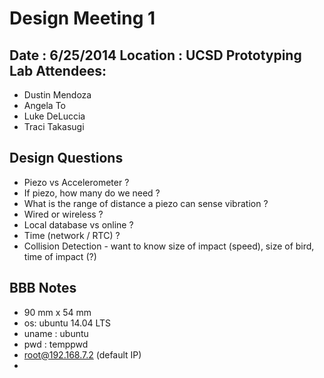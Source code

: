 Design Meeting 1
================
Date : 6/25/2014
Location : UCSD Prototyping Lab
Attendees:
----------
  -	Dustin Mendoza
  - Angela To
  - Luke DeLuccia	
  - Traci Takasugi

Design Questions
----------------
* Piezo vs Accelerometer ?
* If piezo, how many do we need ?
* What is the range of distance a piezo can sense vibration ?
* Wired or wireless ?
* Local database vs online ?
* Time (network / RTC) ?
* Collision Detection - want to know size of impact (speed), size of bird, time of impact (?)

BBB Notes
----------------
* 90 mm x 54 mm
* os: ubuntu 14.04 LTS 
* uname : ubuntu
* pwd : temppwd
* root@192.168.7.2 (default IP)
* 
